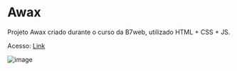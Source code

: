 # Awax
Projeto Awax criado durante o curso da B7web, utilizado HTML + CSS + JS.

Acesso: <a href='https://matheeusgomes.github.io/project-awax-b7web/'>Link</a>

![image](https://user-images.githubusercontent.com/10269675/171041031-cbf47706-e455-4479-aeb1-c89604292014.png)
